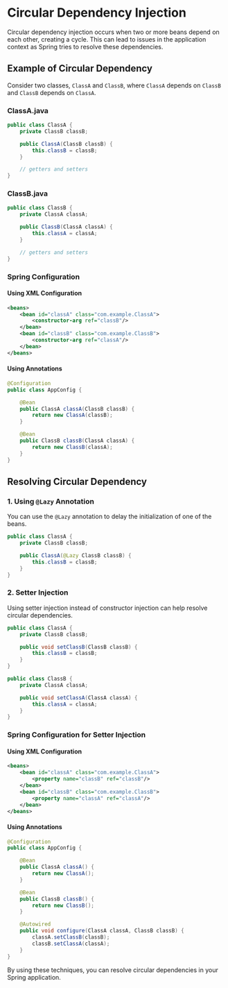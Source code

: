 # Circular Dependency Injection

Circular dependency injection occurs when two or more beans depend on each other, creating a cycle. This can lead to issues in the application context as Spring tries to resolve these dependencies.

## Example of Circular Dependency

Consider two classes, `ClassA` and `ClassB`, where `ClassA` depends on `ClassB` and `ClassB` depends on `ClassA`.

### ClassA.java
```java
public class ClassA {
    private ClassB classB;

    public ClassA(ClassB classB) {
        this.classB = classB;
    }

    // getters and setters
}
```

### ClassB.java
```java
public class ClassB {
    private ClassA classA;

    public ClassB(ClassA classA) {
        this.classA = classA;
    }

    // getters and setters
}
```

### Spring Configuration

#### Using XML Configuration
```xml
<beans>
    <bean id="classA" class="com.example.ClassA">
        <constructor-arg ref="classB"/>
    </bean>
    <bean id="classB" class="com.example.ClassB">
        <constructor-arg ref="classA"/>
    </bean>
</beans>
```

#### Using Annotations
```java
@Configuration
public class AppConfig {

    @Bean
    public ClassA classA(ClassB classB) {
        return new ClassA(classB);
    }

    @Bean
    public ClassB classB(ClassA classA) {
        return new ClassB(classA);
    }
}
```

## Resolving Circular Dependency

### 1. Using `@Lazy` Annotation
You can use the `@Lazy` annotation to delay the initialization of one of the beans.

```java
public class ClassA {
    private ClassB classB;

    public ClassA(@Lazy ClassB classB) {
        this.classB = classB;
    }
}
```

### 2. Setter Injection
Using setter injection instead of constructor injection can help resolve circular dependencies.

```java
public class ClassA {
    private ClassB classB;

    public void setClassB(ClassB classB) {
        this.classB = classB;
    }
}

public class ClassB {
    private ClassA classA;

    public void setClassA(ClassA classA) {
        this.classA = classA;
    }
}
```

### Spring Configuration for Setter Injection

#### Using XML Configuration
```xml
<beans>
    <bean id="classA" class="com.example.ClassA">
        <property name="classB" ref="classB"/>
    </bean>
    <bean id="classB" class="com.example.ClassB">
        <property name="classA" ref="classA"/>
    </bean>
</beans>
```

#### Using Annotations
```java
@Configuration
public class AppConfig {

    @Bean
    public ClassA classA() {
        return new ClassA();
    }

    @Bean
    public ClassB classB() {
        return new ClassB();
    }

    @Autowired
    public void configure(ClassA classA, ClassB classB) {
        classA.setClassB(classB);
        classB.setClassA(classA);
    }
}
```

By using these techniques, you can resolve circular dependencies in your Spring application.
